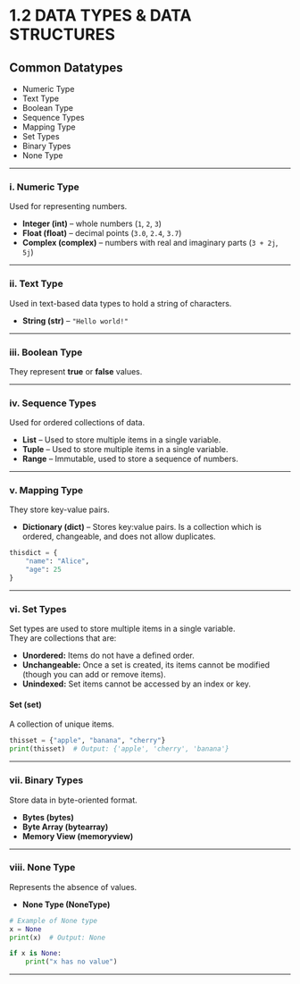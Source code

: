 # 1.2 DATA TYPES & DATA STRUCTURES

## Common Datatypes
- Numeric Type
- Text Type
- Boolean Type
- Sequence Types
- Mapping Type
- Set Types
- Binary Types
- None Type

---

### i. Numeric Type
Used for representing numbers.

- **Integer (int)** – whole numbers (`1`, `2`, `3`)  
- **Float (float)** – decimal points (`3.0`, `2.4`, `3.7`)  
- **Complex (complex)** – numbers with real and imaginary parts (`3 + 2j`, `5j`)

---

### ii. Text Type
Used in text-based data types to hold a string of characters.

- **String (str)** – `"Hello world!"`

---

### iii. Boolean Type
They represent **true** or **false** values.

---

### iv. Sequence Types
Used for ordered collections of data.

- **List** – Used to store multiple items in a single variable.
- **Tuple** – Used to store multiple items in a single variable.
- **Range** – Immutable, used to store a sequence of numbers.

---

### v. Mapping Type
They store key-value pairs.

- **Dictionary (dict)** – Stores key:value pairs. Is a collection which is ordered, changeable, and does not allow duplicates.

```python
thisdict = {
    "name": "Alice",
    "age": 25
}
```

---

### vi. Set Types
Set types are used to store multiple items in a single variable.  
They are collections that are:

- **Unordered:** Items do not have a defined order.  
- **Unchangeable:** Once a set is created, its items cannot be modified (though you can add or remove items).  
- **Unindexed:** Set items cannot be accessed by an index or key.

#### **Set (set)**
A collection of unique items.

```python
thisset = {"apple", "banana", "cherry"}
print(thisset)  # Output: {'apple', 'cherry', 'banana'}
```

---

### vii. Binary Types
Store data in byte-oriented format.

- **Bytes (bytes)**  
- **Byte Array (bytearray)**  
- **Memory View (memoryview)**

---

### viii. None Type
Represents the absence of values.

- **None Type (NoneType)**

```python
# Example of None type
x = None
print(x)  # Output: None

if x is None:
    print("x has no value")
```

---

